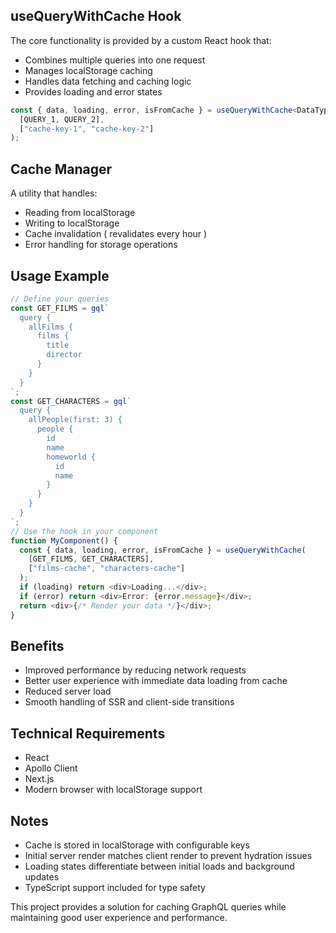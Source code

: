 ## useQueryWithCache Hook

The core functionality is provided by a custom React hook that:

- Combines multiple queries into one request
- Manages localStorage caching
- Handles data fetching and caching logic
- Provides loading and error states

```typescript
const { data, loading, error, isFromCache } = useQueryWithCache<DataType>(
  [QUERY_1, QUERY_2],
  ["cache-key-1", "cache-key-2"]
);
```

## Cache Manager

A utility that handles:

- Reading from localStorage
- Writing to localStorage
- Cache invalidation ( revalidates every hour )
- Error handling for storage operations

## Usage Example

```typescript
// Define your queries
const GET_FILMS = gql`
  query {
    allFilms {
      films {
        title
        director
      }
    }
  }
`;
const GET_CHARACTERS = gql`
  query {
    allPeople(first: 3) {
      people {
        id
        name
        homeworld {
          id
          name
        }
      }
    }
  }
`;
// Use the hook in your component
function MyComponent() {
  const { data, loading, error, isFromCache } = useQueryWithCache(
    [GET_FILMS, GET_CHARACTERS],
    ["films-cache", "characters-cache"]
  );
  if (loading) return <div>Loading...</div>;
  if (error) return <div>Error: {error.message}</div>;
  return <div>{/* Render your data */}</div>;
}
```

## Benefits

- Improved performance by reducing network requests
- Better user experience with immediate data loading from cache
- Reduced server load
- Smooth handling of SSR and client-side transitions

## Technical Requirements

- React
- Apollo Client
- Next.js
- Modern browser with localStorage support

## Notes

- Cache is stored in localStorage with configurable keys
- Initial server render matches client render to prevent hydration issues
- Loading states differentiate between initial loads and background updates
- TypeScript support included for type safety

This project provides a solution for caching GraphQL queries while maintaining good user experience and performance.
